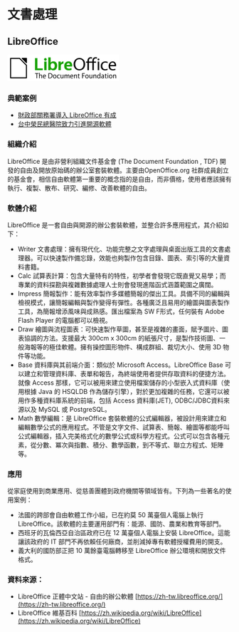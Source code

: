 # **文書處理**

## **LibreOffice**

![](/assets/LibreOffice.png)

### 典範案例

* [財政部關務署導入 LibreOffice 有成](/cai-zheng-bu-guan-wu-shu-dao-ru-libreoffice-you-cheng.md)
* [台中榮民總醫院致力引進開源軟體](//use-case/vghtc.md)

### 組織介紹

LibreOffice 是由非營利組織文件基金會 \(The Document Foundation , TDF\) 開發的自由及開放原始碼的辦公室套裝軟體。主要由OpenOffice.org 社群成員創立的基金會，相信自由軟體第一重要的概念指的是自由，而非價格，使用者應該擁有執行、複製、散布、研究、編修、改善軟體的自由。

### 軟體介紹

LibreOffice 是一套自由與開源的辦公套裝軟體，並整合許多應用程式，其介紹如下：

* Writer 文書處理：擁有現代化、功能完整之文字處理與桌面出版工具的文書處理器。可以快速製作備忘錄，效能也夠製作包含目錄、圖表、索引等的大量資料書籍。
* Calc 試算表計算：包含大量特有的特性，初學者會發現它既直覺又易學；而專業的資料探勘與複雜數據處理人士則會發現進階函式涵蓋範圍之廣闊。
* Impress 簡報製作：能有效率製作多媒體簡報的傑出工具。具備不同的編輯與檢視模式，讓簡報編輯與製作變得有彈性。各種廣泛且易用的繪圖與圖表製作工具，為簡報增添風味與成熟感。匯出檔案為 SW F形式，任何裝有 Adobe Flash Player 的電腦都可以檢視。
* Draw 繪圖與流程圖表：可快速製作草圖，甚至是複雜的畫面，賦予圖片、圖表協調的方法。支援最大 300cm x 300cm 的紙張尺寸，是製作技術圖、一般海報等的極佳軟體。擁有操控圖形物件、構成群組、裁切大小、使用 3D 物件等功能。
* Base 資料庫與其前端介面：類似於 Microsoft Access。LibreOffice Base 可以建立和管理資料庫、表單和報告，為終端使用者提供存取資料的便捷方法。就像 Access 那樣，它可以被用來建立使用檔案儲存的小型嵌入式資料庫（使用根據 Java 的 HSQLDB 作為儲存引擎），對於更加複雜的任務，它還可以被用作多種資料庫系統的前端，包括 Access 資料庫\(JET\), ODBC/JDBC資料來源以及 MySQL 或 PostgreSQL。
* Math 數學編輯：是 LibreOffice 套裝軟體的公式編輯器，被設計用來建立和編輯數學公式的應用程式。不管是文字文件、試算表、簡報、繪圖等都能呼叫公式編輯器，插入完美格式化的數學公式或科學方程式。公式可以包含各種元素，從分數、冪次與指數、積分、數學函數，到不等式、聯立方程式、矩陣等。

### 應用

從家庭使用到商業應用、從慈善團體到政府機關等領域皆有。下列為一些著名的使用案例：

* 法國的跨部會自由軟體工作小組，已在約莫 50 萬臺個人電腦上執行 LibreOffice。該軟體的主要運用部門有：能源、國防、農業和教育等部門。
* 西班牙的瓦倫西亞自治區政府已在 12 萬臺個人電腦上安裝 LibreOffice。這能讓該政府的 IT 部門不再依賴任何廠商，並削減掉專有軟體授權費用的開支。 
* 義大利的國防部正把 10 萬餘臺電腦轉移至 LibreOffice 辦公環境和開放文件格式。

### 資料來源：

* LibreOffice 正體中文站 - 自由的辦公軟體 [https://zh-tw.libreoffice.org/](https://zh-tw.libreoffice.org/)
* LibreOffice 維基百科 [https://zh.wikipedia.org/wiki/LibreOffice](https://zh.wikipedia.org/wiki/LibreOffice)



